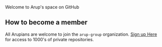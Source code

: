 Welcome to Arup's space on GitHub

## How to become a member

All Arupians are welcome to join the `arup-group` organization. [Sign up Here](https://github.arup.com/signup) for access to 1000's of private repositories.

